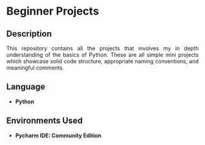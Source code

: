 <h1>Beginner Projects</h1>

<h2>Description</h2>
<p align = "justify">This repository contains all the projects that involves my in depth understanding of the basics of Python. These are all simple mini projects which showcase solid code structure, appropriate naming conventions, and meaningful comments. </p>

<h2>Language</h2>

- <b>Python</b>

<h2>Environments Used </h2>

- <b>Pycharm IDE: Community Edition</b>
